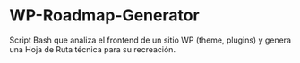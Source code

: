 # WP-Roadmap-Generator
Script Bash que analiza el frontend de un sitio WP (theme, plugins) y genera una Hoja de Ruta técnica para su recreación.
